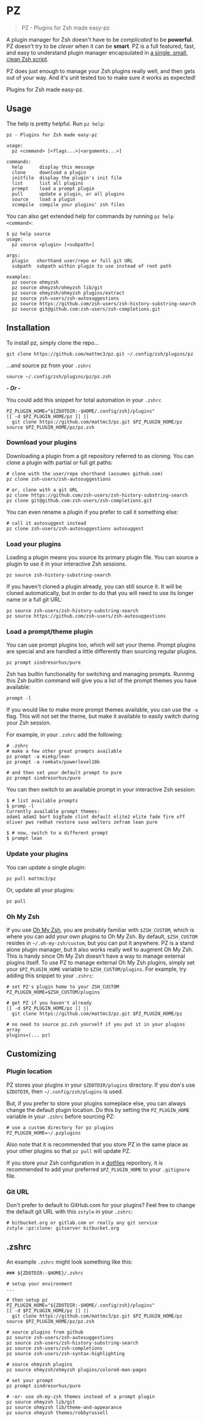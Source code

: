 # PZ

> PZ - Plugins for Zsh made easy-pz

A plugin manager for Zsh doesn't have to be _complicated_ to be **powerful**.
PZ doesn't try to be _clever_ when it can be **smart**.
PZ is a full featured, fast, and easy to understand plugin manager encapsulated in [a single, small, clean Zsh script][pz.zsh].

PZ does just enough to manage your Zsh plugins really well, and then gets out of your way. And it's unit tested too to make sure it works as expected!

Plugins for Zsh made easy-pz.

## Usage

The help is pretty helpful. Run `pz help`:

```text
pz - Plugins for Zsh made easy-pz

usage:
  pz <command> [<flags...>|<arguments...>]

commands:
  help      display this message
  clone     download a plugin
  initfile  display the plugin's init file
  list      list all plugins
  prompt    load a prompt plugin
  pull      update a plugin, or all plugins
  source    load a plugin
  zcompile  compile your plugins' zsh files
```

You can also get extended help for commands by running `pz help <command>`:

```text
$ pz help source
usage:
  pz source <plugin> [<subpath>]

args:
  plugin   shorthand user/repo or full git URL
  subpath  subpath within plugin to use instead of root path

examples:
  pz source ohmyzsh
  pz source ohmyzsh/ohmyzsh lib/git
  pz source ohmyzsh/ohmyzsh plugins/extract
  pz source zsh-users/zsh-autosuggestions
  pz source https://github.com/zsh-users/zsh-history-substring-search
  pz source git@github.com:zsh-users/zsh-completions.git
```

## Installation

To install pz, simply clone the repo...

```shell
git clone https://github.com/mattmc3/pz.git ~/.config/zsh/plugins/pz
```

...and source pz from your `.zshrc`

```shell
source ~/.config/zsh/plugins/pz/pz.zsh
```

***- Or -***

You could add this snippet for total automation in your `.zshrc`

```shell
PZ_PLUGIN_HOME="${ZDOTDIR:-$HOME/.config/zsh}/plugins"
[[ -d $PZ_PLUGIN_HOME/pz ]] ||
  git clone https://github.com/mattmc3/pz.git $PZ_PLUGIN_HOME/pz
source $PZ_PLUGIN_HOME/pz/pz.zsh
```

### Download your plugins

Downloading a plugin from a git repository referred to as cloning.
You can clone a plugin with partial or full git paths:

```shell
# clone with the user/repo shorthand (assumes github.com)
pz clone zsh-users/zsh-autosuggestions

# or, clone with a git URL
pz clone https://github.com/zsh-users/zsh-history-substring-search
pz clone git@github.com:zsh-users/zsh-completions.git
```

You can even rename a plugin if you prefer to call it something else:

```shell
# call it autosuggest instead
pz clone zsh-users/zsh-autosuggestions autosuggest
```

### Load your plugins

Loading a plugin means you source its primary plugin file.
You can source a plugin to use it in your interactive Zsh sessions.

```shell
pz source zsh-history-substring-search
```

If you haven't cloned a plugin already, you can still source it.
It will be cloned automatically, but in order to do that you will need to use its longer name or a full git URL:

```shell
pz source zsh-users/zsh-history-substring-search
pz source https://github.com/zsh-users/zsh-autosuggestions
```

### Load a prompt/theme plugin

You can use prompt plugins too, which will set your theme.
Prompt plugins are special and are handled a little differently than sourcing regular plugins.

```shell
pz prompt sindresorhus/pure
```

Zsh has builtin functionality for switching and managing prompts.
Running this Zsh builtin command will give you a list of the prompt themes you have available:

```shell
prompt -l
```

If you would like to make more prompt themes available, you can use the `-a` flag.
This will not set the theme, but make it available to easily switch during your Zsh session.

For example, in your `.zshrc` add the following:

```shell
# .zshrc
# make a few other great prompts available
pz prompt -a miekg/lean
pz prompt -a romkatv/powerlevel10k

# and then set your default prompt to pure
pz prompt sindresorhus/pure
```

You can then switch to an available prompt in your interactive Zsh session:

```shell
$ # list available prompts
$ promp -l
Currently available prompt themes:
adam1 adam2 bart bigfade clint default elite2 elite fade fire off oliver pws redhat restore suse walters zefram lean pure

$ # now, switch to a different prompt
$ prompt lean
```

### Update your plugins

You can update a single plugin:

```shell
pz pull mattmc3/pz
```

Or, update all your plugins:

```shell
pz pull
```

### Oh My Zsh

If you use [Oh My Zsh][ohmyzsh], you are probably familiar with `$ZSH_CUSTOM`, which is where you can add your own plugins to Oh My Zsh.
By default, `$ZSH_CUSTOM` resides in `~/.oh-my-zsh/custom`, but you can put it anywhere.
PZ is a stand alone plugin manager, but it also works really well to augment Oh My Zsh.
This is handy since Oh My Zsh doesn't have a way to manage external plugins itself.
To use PZ to manage external Oh My Zsh plugins, simply set your `$PZ_PLUGIN_HOME` variable to `$ZSH_CUSTOM/plugins`.
For example, try adding this snippet to your `.zshrc`:

```shell
# set PZ's plugin home to your ZSH_CUSTOM
PZ_PLUGIN_HOME=$ZSH_CUSTOM/plugins

# get PZ if you haven't already
[[ -d $PZ_PLUGIN_HOME/pz ]] ||
  git clone https://github.com/mattmc3/pz.git $PZ_PLUGIN_HOME/pz

# no need to source pz.zsh yourself if you put it in your plugins array
plugins=(... pz)
```

## Customizing

### Plugin location

PZ stores your plugins in your `$ZDOTDIR/plugins` directory.
If you don's use `$ZDOTDIR`, then `~/.config/zsh/plugins` is used.

But, if you prefer to store your plugins someplace else, you can always change the default plugin location.
Do this by setting the `PZ_PLUGIN_HOME` variable in your `.zshrc` before sourcing PZ:

```shell
# use a custom directory for pz plugins
PZ_PLUGIN_HOME=~/.pzplugins
```

Also note that it is recommended that you store PZ in the same place as your other plugins so that `pz pull` will update PZ.

If you store your Zsh configuration in a [dotfiles][dotfiles] reporitory, it is recommended to add your preferred `$PZ_PLUGIN_HOME` to your `.gitignore` file.

### Git URL

Don't prefer to default to GitHub.com for your plugins? Feel free to change the default git URL with this `zstyle` in your `.zshrc`:

```shell
# bitbucket.org or gitlab.com or really any git service
zstyle :pz:clone: gitserver bitbucket.org
```

## .zshrc

An example `.zshrc` might look something like this:

```shell
### ${ZDOTDIR:-$HOME}/.zshrc

# setup your environment
...

# then setup pz
PZ_PLUGIN_HOME="${ZDOTDIR:-$HOME/.config/zsh}/plugins"
[[ -d $PZ_PLUGIN_HOME/pz ]] ||
  git clone https://github.com/mattmc3/pz.git $PZ_PLUGIN_HOME/pz
source $PZ_PLUGIN_HOME/pz/pz.zsh

# source plugins from github
pz source zsh-users/zsh-autosuggestions
pz source zsh-users/zsh-history-substring-search
pz source zsh-users/zsh-completions
pz source zsh-users/zsh-syntax-highlighting

# source ohmyzsh plugins
pz source ohmyzsh/ohmyzsh plugins/colored-man-pages

# set your prompt
pz prompt sindresorhus/pure

# -or- use oh-my-zsh themes instead of a prompt plugin
pz source ohmyzsh lib/git
pz source ohmyzsh lib/theme-and-appearance
pz source ohmyzsh themes/robbyrussell
```

[ohmyzsh]: https://ohmyz.sh
[dotfiles]: https://dotfiles.github.io
[pz.zsh]: https://github.com/mattmc3/pz/blob/main/pz.zsh
